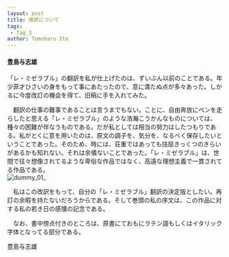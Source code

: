 ```yaml
---
layout: post
title: 改訳について
tags:
 - Tag_3
author: Tomoharu Ito
---
```


#### 豊島与志雄  


  「レ・ミゼラブル」の翻訳を私が仕上げたのは、ずいぶん以前のことである。年少菲才ひさいの身をもって事にあたったので、意に満たぬ点が多々あった。しかるに今度改訂の機会を得て、旧稿に手を入れてみた。  

　翻訳の仕事の難事であることは言うまでもない。ことに、自由奔放にペンを走らしたと思える「レ・ミゼラブル」のような浩瀚こうかんなものについては、種々の困難が伴なうものである。だが私としては相当の努力はしたつもりである。私がとくに意を用いたのは、原文の調子を、気分を、なるべく保存したいということであった。そのため、時には、荘重ではあっても拮屈きっくつのきらいがあるかも知れない。それは余儀ないことであった。「レ・ミゼラブル」は、世間で往々想像されてるような卑俗な作品ではなく、高遠な理想主義で一貫されてる作品である。  
![dummy_01_](../common/images/dummy__01.jpg_)  

　私はこの改訳をもって、自分の「レ・ミゼラブル」翻訳の決定版としたい。再訂の余暇を持たないだろうからである。そして巻頭の私の序文は、この作品に対する私の若き日の感懐の記念である。  

　なお、書中傍点付きのところは、原書にておもにラテン語もしくはイタリック字体となってる部分である。  

豊島与志雄  

